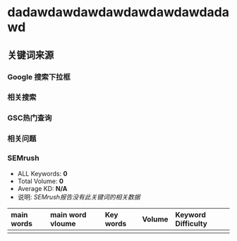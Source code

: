 
# dadawdawdawdawdawdawdawdadawd

## 关键词来源

### Google 搜索下拉框

### 相关搜索

### GSC热门查询

### 相关问题

### SEMrush
- ALL Keywords: **0**
- Total Volume: **0**
- Average KD: **N/A**
- 说明: *SEMrush报告没有此关键词的相关数据*

| main words | main word vloume | Key words | Volume | Keyword Difficulty |
| :--------- | :--------------- | :-------- | :----- | :----------------- |
|            |                  |           |        |                    |
